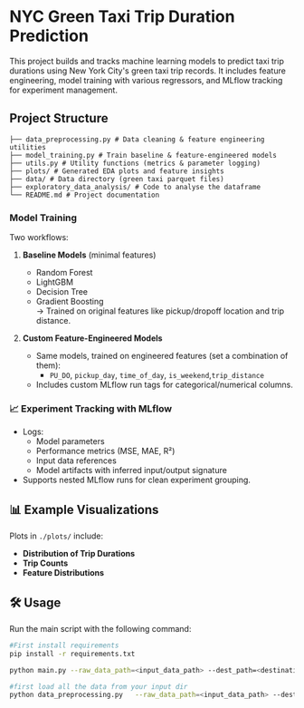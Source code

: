 #  NYC Green Taxi Trip Duration Prediction

This project builds and tracks machine learning models to predict taxi trip durations using New York City's green taxi trip records. It includes feature engineering, model training with various regressors, and MLflow tracking for experiment management.


##  Project Structure
``` 
├── data_preprocessing.py # Data cleaning & feature engineering utilities
├── model_training.py # Train baseline & feature-engineered models
├── utils.py # Utility functions (metrics & parameter logging)
├── plots/ # Generated EDA plots and feature insights
├── data/ # Data directory (green taxi parquet files)
├── exploratory_data_analysis/ # Code to analyse the dataframe
└── README.md # Project documentation
``` 


###  Model Training

Two workflows:

1. **Baseline Models** (minimal features)
   - Random Forest
   - LightGBM
   - Decision Tree
   - Gradient Boosting  
   → Trained on original features like pickup/dropoff location and trip distance.

2. **Custom Feature-Engineered Models**
   - Same models, trained on engineered features (set a combination of them):
     - `PU_DO`, `pickup_day`, `time_of_day`, `is_weekend`,`trip_distance`
   - Includes custom MLflow run tags for categorical/numerical columns.


### 📈 Experiment Tracking with MLflow
- Logs:
  - Model parameters
  - Performance metrics (MSE, MAE, R²)
  - Input data references
  - Model artifacts with inferred input/output signature  
- Supports nested MLflow runs for clean experiment grouping.


## 📊 Example Visualizations

Plots in `./plots/` include:
- **Distribution of Trip Durations**
- **Trip Counts**
- **Feature Distributions**

## 🛠️ Usage

Run the main script with the following command:

```bash
#First install requirements 
pip install -r requirements.txt

python main.py --raw_data_path=<input_data_path> --dest_path=<destination_path> 

#first load all the data from your input dir
python data_preprocessing.py   --raw_data_path=<input_data_path> --dest_path=<destination_path>    --dataset=green   --taxi_zones_path=data/taxi_zones/taxi_zones.shp

